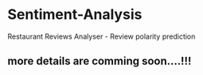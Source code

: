 # Sentiment-Analysis
Restaurant Reviews Analyser - Review polarity prediction

## more details are comming soon....!!!
